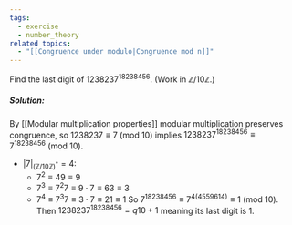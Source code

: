 ```yaml
---
tags:
  - exercise
  - number_theory
related topics:
  - "[[Congruence under modulo|Congruence mod n]]"
---
```

Find the last digit of $1238237^{18238456}$. (Work in $\mathbb{Z}/10\mathbb{Z}$.)
##### Solution:
By [[Modular multiplication properties]] modular multiplication preserves congruence, so $1238237\equiv 7\ (\text{mod }10)$ implies $1238237^{18238456} \equiv 7^{18238456}\ (\text{mod }10)$.
- $|7|_{(\mathbb{Z}/10\mathbb{Z})^*}=4$:
	- $7^2\equiv 49\equiv 9$
	- $7^3\equiv 7^2 7\equiv 9\cdot 7\equiv 63\equiv 3$
	- $7^4\equiv 7^3 7\equiv 3\cdot 7\equiv 21\equiv 1$
So $7^{18238456}\equiv 7^{4(4559614)}\equiv 1\ (\text{mod }10)$. Then $1238237^{18238456}=q10+1$ meaning its last digit is $1$.